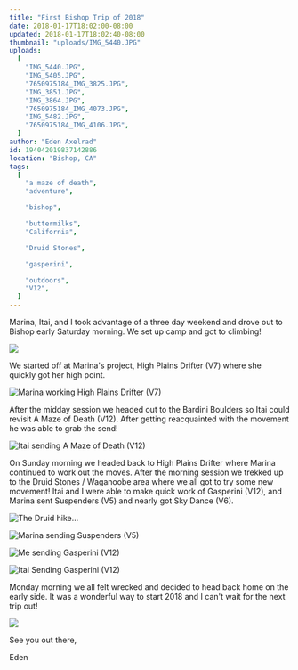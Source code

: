 ```yaml
---
title: "First Bishop Trip of 2018"
date: 2018-01-17T18:02:00-08:00
updated: 2018-01-17T18:02:40-08:00
thumbnail: "uploads/IMG_5440.JPG"
uploads:
  [
    "IMG_5440.JPG",
    "IMG_5405.JPG",
    "7650975184_IMG_3825.JPG",
    "IMG_3851.JPG",
    "IMG_3864.JPG",
    "7650975184_IMG_4073.JPG",
    "IMG_5482.JPG",
    "7650975184_IMG_4106.JPG",
  ]
author: "Eden Axelrad"
id: 194042019837142886
location: "Bishop, CA"
tags:
  [
    "a maze of death",
    "adventure",

    "bishop",

    "buttermilks",
    "California",

    "Druid Stones",

    "gasperini",

    "outdoors",
    "V12",
  ]
---
```


Marina, Itai, and I took advantage of a three day weekend and drove out to Bishop early Saturday morning. We set up camp and got to climbing!

![](uploads/IMG_5440.JPG)

We started off at Marina's project, High Plains Drifter (V7) where she quickly got her high point.

![Marina working High Plains Drifter (V7)](uploads/IMG_5405.JPG)

After the midday session we headed out to the Bardini Boulders so Itai could revisit A Maze of Death (V12). After getting reacquainted with the movement he was able to grab the send!

![Itai sending A Maze of Death (V12)](uploads/7650975184_IMG_3825.JPG)

On Sunday morning we headed back to High Plains Drifter where Marina continued to work out the moves. After the morning session we trekked up to the Druid Stones / Waganoobe area where we all got to try some new movement! Itai and I were able to make quick work of Gasperini (V12), and Marina sent Suspenders (V5) and nearly got Sky Dance (V6).

![The Druid hike...](uploads/IMG_3851.JPG)

![Marina sending Suspenders (V5)](uploads/IMG_3864.JPG)

![Me sending Gasperini (V12)](uploads/7650975184_IMG_4073.JPG)

![Itai Sending Gasperini (V12)](uploads/IMG_5482.JPG)

Monday morning we all felt wrecked and decided to head back home on the early side. It was a wonderful way to start 2018 and I can't wait for the next trip out!

![](uploads/7650975184_IMG_4106.JPG)

See you out there,

Eden
